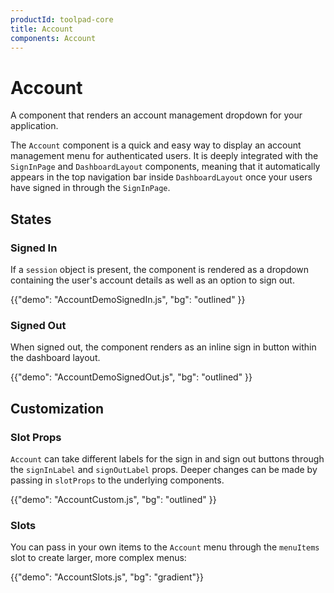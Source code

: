 ```yaml
---
productId: toolpad-core
title: Account
components: Account
---
```


# Account

<p class="description">A component that renders an account management dropdown for your application.</p>

The `Account` component is a quick and easy way to display an account management menu for authenticated users. It is deeply integrated with the `SignInPage` and `DashboardLayout` components, meaning that it automatically appears in the top navigation bar inside `DashboardLayout` once your users have signed in through the `SignInPage`.

## States

### Signed In

If a `session` object is present, the component is rendered as a dropdown containing the user's account details as well as an option to sign out.

{{"demo": "AccountDemoSignedIn.js", "bg": "outlined" }}

### Signed Out

When signed out, the component renders as an inline sign in button within the dashboard layout.

{{"demo": "AccountDemoSignedOut.js", "bg": "outlined" }}

## Customization

### Slot Props

`Account` can take different labels for the sign in and sign out buttons through the `signInLabel` and `signOutLabel` props. Deeper changes can be made by passing in `slotProps` to the underlying components.

{{"demo": "AccountCustom.js", "bg": "outlined" }}

### Slots

You can pass in your own items to the `Account` menu through the `menuItems` slot to create larger, more complex menus:

{{"demo": "AccountSlots.js", "bg": "gradient"}}
